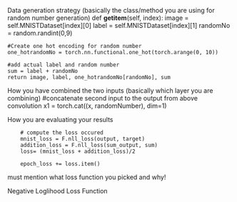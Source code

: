 
Data generation strategy (basically the class/method you are using for random number generation)
def __getitem__(self, index):
    image = self.MNISTDataset[index][0]
    label = self.MNISTDataset[index][1]
    randomNo = random.randint(0,9)

    #Create one hot encoding for random number 
    one_hotrandomNo = torch.nn.functional.one_hot(torch.arange(0, 10))

    #add actual label and random number
    sum = label + randomNo
    return image, label, one_hotrandomNo[randomNo], sum


How you have combined the two inputs (basically which layer you are combining)
    #concatenate second input to the output from above convolution
    x1 = torch.cat((x, randomNumber), dim=1)
        
How you are evaluating your results 

        # compute the loss occured
        mnist_loss = F.nll_loss(output, target)
        addition_loss = F.nll_loss(sum_output, sum)
        loss= (mnist_loss + addition_loss)/2

        epoch_loss += loss.item()
        
        
must mention what loss function you picked and why!

Negative Loglihood Loss Function

